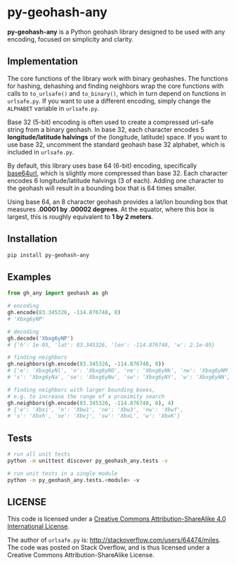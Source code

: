 # py-geohash-any
**py-geohash-any** is a Python geohash library designed to be used with any encoding, focused on simplicity and clarity.

## Implementation
The core functions of the library work with binary geohashes. The functions for hashing, dehashing and finding neighbors wrap the core functions with calls to `to_urlsafe()` and `to_binary()`, which in turn depend on functions in `urlsafe.py`. If you want to use a different encoding, simply change the `ALPHABET` variable in `urlsafe.py`.

Base 32 (5-bit) encoding is often used to create a compressed url-safe string from a binary geohash. In base 32, each character encodes 5 **longitude/latitude halvings** of the (longitude, latitude) space. If you want to use base 32, uncomment the standard geohash base 32 alphabet, which is included in `urlsafe.py`.

By default, this library uses base 64 (6-bit) encoding, specifically [base64url](https://tools.ietf.org/html/rfc4648#section-5), which is slightly more compressed than base 32. Each character encodes 6 longitude/latitude halvings (3 of each). Adding one character to the geohash will result in a bounding box that is 64 times smaller.

Using base 64, an 8 character geohash provides a lat/lon bounding box that measures **.00001 by .00002 degrees**. At the equator, where this box is largest, this is roughly equivalent to **1 by 2 meters**.

## Installation
```sh
pip install py-geohash-any
```

## Examples
```py
from gh_any import geohash as gh

# encoding
gh.encode(83.345326, -114.876748, 8)
# 'Xbxg6yNP'

# decoding
gh.decode('Xbxg6yNP')
# {'h': 1e-05, 'lat': 83.345326, 'lon': -114.876748, 'w': 2.1e-05}

# finding neighbors
gh.neighbors(gh.encode(83.345326, -114.876748, 8))
# {'e': 'Xbxg6yNl', 'n': 'Xbxg6yNO', 'ne': 'Xbxg6yNk', 'nw': 'Xbxg6yNM',
# 's': 'Xbxg6yNa', 'se': 'Xbxg6yNw', 'sw': 'Xbxg6yNY', 'w': 'Xbxg6yNN'}

# finding neighbors with larger bounding boxes,
# e.g. to increase the range of a proximity search
gh.neighbors(gh.encode(83.345326, -114.876748, 8), 4)
# {'e': 'Xbxi', 'n': 'Xbw1', 'ne': 'Xbw3', 'nw': 'Xbwf', 
# 's': 'Xbxh', 'se': 'Xbxj', 'sw': 'XbxL', 'w': 'XbxK'}
```

## Tests
```sh
# run all unit tests
python -m unittest discover py_geohash_any.tests -v

# run unit tests in a single module
python -m py_geohash_any.tests.<module> -v
```


## LICENSE
This code is licensed under a [Creative Commons Attribution-ShareAlike 4.0 International License](http://creativecommons.org/licenses/by-sa/4.0/).

The author of `urlsafe.py` is: <http://stackoverflow.com/users/64474/miles>. The code was posted on Stack Overflow, and is thus licensed under a Creative Commons Attribution-ShareAlike License.
